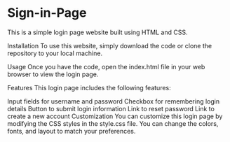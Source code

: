 # Sign-in-Page

This is a simple login page website built using HTML and CSS.

Installation
To use this website, simply download the code or clone the repository to your local machine.

Usage
Once you have the code, open the index.html file in your web browser to view the login page.

Features
This login page includes the following features:

Input fields for username and password
Checkbox for remembering login details
Button to submit login information
Link to reset password
Link to create a new account
Customization
You can customize this login page by modifying the CSS styles in the style.css file. You can change the colors, fonts, and layout to match your preferences.
